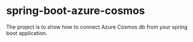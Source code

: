 # spring-boot-azure-cosmos

The project is to show how to connect Azure Cosmos db from your spring boot application. 
